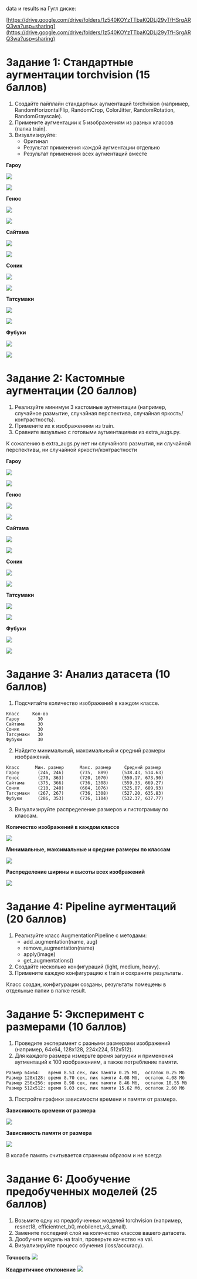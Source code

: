 data и results на Гугл диске:

[https://drive.google.com/drive/folders/1z540KOYzTTbaKQDLj29yTfHSrgARQ3wa?usp=sharing](https://drive.google.com/drive/folders/1z540KOYzTTbaKQDLj29yTfHSrgARQ3wa?usp=sharing)

# Задание 1: Стандартные аугментации torchvision (15 баллов)

1) Создайте пайплайн стандартных аугментаций torchvision (например, RandomHorizontalFlip, RandomCrop, ColorJitter, RandomRotation, RandomGrayscale).
2) Примените аугментации к 5 изображениям из разных классов (папка train).
3) Визуализируйте:
    - Оригинал
    - Результат применения каждой аугментации отдельно
    - Результат применения всех аугментаций вместе

**Гароу**

![](results/Гароу1_1.png)

![](results/Гароу1_2.png)

**Генос**

![](results/Генос1_1.png)

![](results/Генос1_2.png)

**Сайтама**

![](results/Сайтама1_1.png)

![](results/Сайтама1_2.png)

**Соник**

![](results/Соник1_1.png)

![](results/Соник1_2.png)

**Татсумаки**

![](results/Татсумаки1_1.png)

![](results/Татсумаки1_2.png)

**Фубуки**

![](results/Фубуки1_1.png)

![](results/Фубуки1_2.png)

# Задание 2: Кастомные аугментации (20 баллов)

1) Реализуйте минимум 3 кастомные аугментации (например, случайное размытие, случайная перспектива, случайная яркость/контрастность).
2) Примените их к изображениям из train.
3) Сравните визуально с готовыми аугментациями из extra_augs.py.

К сожалению в extra_augs.py нет ни случайного размытия, ни случайной перспективы, ни случайной яркости/контрастности

**Гароу**

![](results/Гароу2_1.png)

![](results/Гароу2_2.png)

**Генос**

![](results/Генос2_1.png)

![](results/Генос2_2.png)

**Сайтама**

![](results/Сайтама2_1.png)

![](results/Сайтама2_2.png)

**Соник**

![](results/Соник2_1.png)

![](results/Соник2_2.png)

**Татсумаки**

![](results/Татсумаки2_1.png)

![](results/Татсумаки2_2.png)

**Фубуки**

![](results/Фубуки2_1.png)

![](results/Фубуки2_2.png)

# Задание 3: Анализ датасета (10 баллов)

1) Подсчитайте количество изображений в каждом классе.
```
Класс     Кол-во
Гароу       30
Сайтама     30
Соник       30
Татсумаки   30
Фубуки      30
```
2) Найдите минимальный, максимальный и средний размеры изображений.
```
Класс      Мин. размер      Макс. размер     Средний размер
Гароу       (246, 246)      (735,  889)     (538.43, 514.63)
Генос       (270, 363)      (720, 1070)     (550.17, 673.90)
Сайтама     (375, 366)      (736, 1308)     (559.33, 669.27)
Соник       (210, 240)      (604, 1076)     (525.87, 609.93)
Татсумаки   (267, 267)      (736, 1308)     (527.20, 635.83)
Фубуки      (286, 353)      (736, 1104)     (532.37, 637.77)
```
3) Визуализируйте распределение размеров и гистограмму по классам.

**Количество изображений в каждом классе**

![](results/image_counts_histogram.png)

**Минимальные, максимальные и средние размеры по классам**

![](results/image_sizes_distribution.png)

**Распределение ширины и высоты всех изображений**

![](results/all_image_sizes_hist.png)

# Задание 4: Pipeline аугментаций (20 баллов)

1) Реализуйте класс AugmentationPipeline с методами:
    - add_augmentation(name, aug)
    - remove_augmentation(name)
    - apply(image)
    - get_augmentations()
2) Создайте несколько конфигураций (light, medium, heavy).
3) Примените каждую конфигурацию к train и сохраните результаты.

Класс создан, конфигурации созданы, результаты помещены в отдельные папки в папке result.

# Задание 5: Эксперимент с размерами (10 баллов)

1) Проведите эксперимент с разными размерами изображений (например, 64x64, 128x128, 224x224, 512x512).
2) Для каждого размера измерьте время загрузки и применения аугментаций к 100 изображениям, а также потребление памяти.
```
Размер 64x64:   время 8.53 сек, пик памяти 0.25 Мб,  остаток 0.25 Мб
Размер 128x128: время 8.70 сек, пик памяти 4.08 Мб,  остаток 4.08 Мб
Размер 256x256: время 8.98 сек, пик памяти 8.46 Мб,  остаток 10.55 Мб
Размер 512x512: время 9.03 сек, пик памяти 15.62 Мб, остаток 2.60 Мб
```
3) Постройте графики зависимости времени и памяти от размера.

**Зависимость времени от размера**

![](results/augmentation_time_vs_size.png)

**Зависимость памяти от размера**

![](results/augmentation_memory_vs_size.png)

В колабе память считывается странным образом и не всегда

# Задание 6: Дообучение предобученных моделей (25 баллов)

1) Возьмите одну из предобученных моделей torchvision (например, resnet18, efficientnet_b0, mobilenet_v3_small).
2) Замените последний слой на количество классов вашего датасета.
3) Дообучите модель на train, проверьте качество на val.
4) Визуализируйте процесс обучения (loss/accuracy).

**Точность**
![](results/finetune_accuracy.png)

**Квадратичное отклонение**
![](results/finetune_loss.png)
